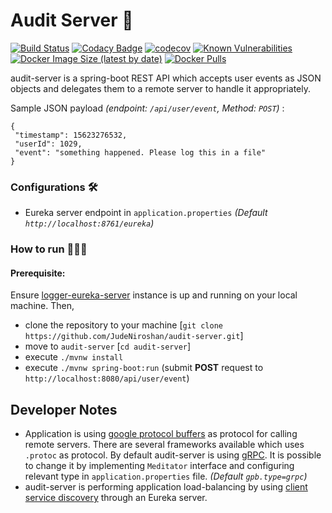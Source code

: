 # Audit Server 🛂

[![Build Status](https://travis-ci.org/JudeNiroshan/audit-server.svg?branch=master)](https://travis-ci.org/JudeNiroshan/audit-server)
[![Codacy Badge](https://api.codacy.com/project/badge/Grade/39a629cee58f448b8b3acbc565d896e4)](https://app.codacy.com/manual/JudeNiroshan/audit-server?utm_source=github.com&utm_medium=referral&utm_content=JudeNiroshan/audit-server&utm_campaign=Badge_Grade_Dashboard)
[![codecov](https://codecov.io/gh/JudeNiroshan/audit-server/branch/master/graph/badge.svg)](https://codecov.io/gh/JudeNiroshan/audit-server)
[![Known Vulnerabilities](https://snyk.io/test/github/JudeNiroshan/audit-server/badge.svg?targetFile=pom.xml)](https://snyk.io/test/github/JudeNiroshan/audit-server?targetFile=pom.xml)
[![Docker Image Size (latest by date)](https://img.shields.io/docker/image-size/juden/audit-server?sort=date)](https://hub.docker.com/repository/docker/juden/audit-server)
[![Docker Pulls](https://img.shields.io/docker/pulls/juden/audit-server)](https://hub.docker.com/repository/docker/juden/audit-server)

audit-server is a spring-boot REST API which accepts user events as JSON objects
and delegates them to a remote server to handle it appropriately.

Sample JSON payload _(endpoint: `/api/user/event`, Method: `POST`)_ :
```
{
 "timestamp": 15623276532,
 "userId": 1029,
 "event": "something happened. Please log this in a file"
}
```


### Configurations 🛠️


- Eureka server endpoint in `application.properties` _(Default `http://localhost:8761/eureka`)_


### How to run 🏃🏽‍♂️


#### Prerequisite:
Ensure [logger-eureka-server](https://github.com/JudeNiroshan/logger-eureka-server) 
instance is up and running on your local machine. Then,

 - clone the repository to your machine [`git clone https://github.com/JudeNiroshan/audit-server.git`]
 - move to `audit-server` [`cd audit-server`]
 - execute `./mvnw install`
 - execute `./mvnw spring-boot:run` (submit **POST** request to `http://localhost:8080/api/user/event`)

## Developer Notes

- Application is using [google protocol buffers](https://developers.google.com/protocol-buffers) as protocol for calling remote servers. 
There are several frameworks available which uses `.protoc` as protocol. By default 
audit-server is using [gRPC](https://grpc.io/). It is possible to change it by implementing `Meditator` interface 
and configuring relevant type in `application.properties` file. _(Default `gpb.type=grpc`)_
- audit-server is performing application load-balancing by using 
 [client service discovery](https://microservices.io/patterns/client-side-discovery.html) 
 through an Eureka server.
